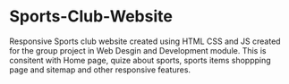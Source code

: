 # Sports-Club-Website
Responsive Sports club website created using HTML CSS and JS created for the group project in Web Desgin and Development module. This is consitent with Home page, quize about sports, sports items shoppping page and sitemap and other responsive features.
